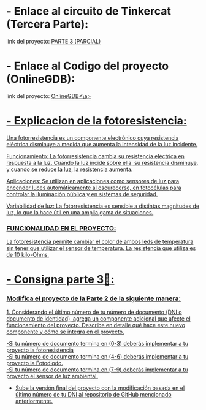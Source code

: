 # - Enlace al circuito de Tinkercat (Tercera Parte):
<p>link del proyecto: <a href=https://www.tinkercad.com/things/0MjyMbYJwpJ?sharecode=VNv8tUeFk-Ymn0epj80djxaUehxjG3j4WcnefQv7sW8>PARTE 3 (PARCIAL)</a></p>

# - Enlace al Codigo del proyecto (OnlineGDB):
<p>link del proyecto: <a href="https://onlinegdb.com/u-UNU1eEG">OnlineGDB<\a>

# - Explicacion de la fotoresistencia: 
<p>Una fotorresistencia es un componente electrónico 
cuya resistencia eléctrica disminuye a medida que 
aumenta la intensidad de la luz incidente.<br>

Funcionamiento: La fotorresistencia cambia su resistencia eléctrica en respuesta a la luz. 
Cuando la luz incide sobre ella, su resistencia disminuye, 
y cuando se reduce la luz, la resistencia aumenta.<br>

Aplicaciones: Se utilizan en aplicaciones como sensores de luz 
para encender luces automáticamente al oscurecerse, 
en fotocélulas para controlar la iluminación pública y 
en sistemas de seguridad.<br>

Variabilidad de luz: La fotorresistencia es sensible a distintas magnitudes de luz, 
lo que la hace útil en una amplia gama de situaciones.<br></p>

<h3>FUNCIONALIDAD EN EL PROYECTO:</h3> 
<p>La fotoresistencia permite cambiar el color de ambos leds de temperatura 
sin tener que utilizar el sensor de temperatura.
La resistencia que utiliza es de 10 kilo-Ohms.</p>

# - Consigna parte 3📑:
<h3>Modifica el proyecto de la Parte 2 de la siguiente manera:</h3>

<p>1. Considerando el último número de tu número de documento (DNI o documento de
identidad), agrega un componente adicional que afecte el funcionamiento del proyecto.
Describe en detalle qué hace este nuevo componente y cómo se integra en el proyecto.<br>

-Si tu número de documento termina en (0-3) deberás implementar a tu proyecto la
fotoresistencia<br>
-Si tu número de documento termina en (4-6) deberás implementar a tu proyecto la
Fotodiodo.<br>
-Si tu número de documento termina en (7-9) deberás implementar a tu proyecto el
sensor de luz ambiental.<br>
- Sube la versión final del proyecto con la modificación basada en el último número de tu
DNI al repositorio de GitHub mencionado anteriormente.</p>
